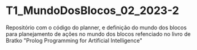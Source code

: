 # T1_MundoDosBlocos_02_2023-2
Repositório com o código do planner, e definição do mundo dos blocos para planejamento de ações no mundo dos blocos refenciado no livro de Bratko "Prolog Programming for Artificial Intelligence"
